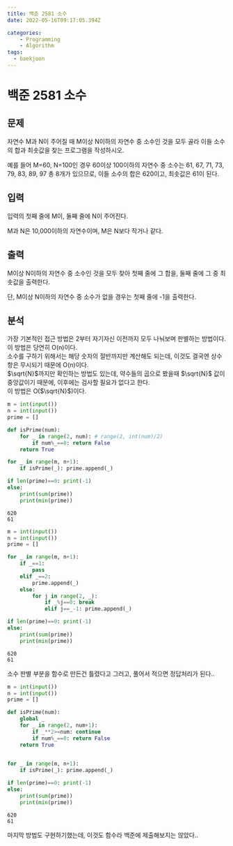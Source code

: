 ```yaml
---
title: 백준 2581 소수
date: 2022-05-16T09:17:05.394Z

categories:
    - Programming
    - Algorithm
tags:
  - baekjoon
---
```


# 백준 2581 소수
## 문제
자연수 M과 N이 주어질 때 M이상 N이하의 자연수 중 소수인 것을 모두 골라 이들 소수의 합과 최솟값을 찾는 프로그램을 작성하시오.

예를 들어 M=60, N=100인 경우 60이상 100이하의 자연수 중 소수는 61, 67, 71, 73, 79, 83, 89, 97 총 8개가 있으므로, 이들 소수의 합은 620이고, 최솟값은 61이 된다.
## 입력
입력의 첫째 줄에 M이, 둘째 줄에 N이 주어진다.

M과 N은 10,000이하의 자연수이며, M은 N보다 작거나 같다.
## 출력
M이상 N이하의 자연수 중 소수인 것을 모두 찾아 첫째 줄에 그 합을, 둘째 줄에 그 중 최솟값을 출력한다. 

단, M이상 N이하의 자연수 중 소수가 없을 경우는 첫째 줄에 -1을 출력한다.
## 분석
가장 기본적인 접근 방법은 2부터 자기자신 이전까지 모두 나눠보며 판별하는 방법이다. 이 방법은 당연히 O(n)이다.  
소수를 구하기 위해서는 해당 숫자의 절반까지만 계산해도 되는데, 이것도 결국엔 상수항은 무시되기 때문에 O(n)이다.  
$\sqrt{N}$까지만 확인하는 방법도 있는데, 약수들의 곱으로 봤을때 $\sqrt{N}$ 값이 중앙값이기 때문에, 이후에는 검사할 필요가 없다고 한다.  
이 방법은 O($\sqrt{N}$)이다.


```python
m = int(input())
n = int(input())
prime = []

def isPrime(num):
    for _ in range(2, num): # range(2, int(num)/2)
        if num%_==0: return False
    return True

for _ in range(m, n+1):
    if isPrime(_): prime.append(_)

if len(prime)==0: print(-1)
else:
    print(sum(prime))
    print(min(prime))
```

    620
    61
    


```python
m = int(input())
n = int(input())
prime = []

for _ in range(m, n+1):
    if _==1:
        pass
    elif _==2:
        prime.append(_)
    else:
        for j in range(2, _):
            if _%j==0: break
            elif j==_-1: prime.append(_)

if len(prime)==0: print(-1)
else:
    print(sum(prime))
    print(min(prime))
```

    620
    61
    

소수 판별 부분을 함수로 만든건 틀렸다고 그러고, 풀어서 적으면 정답처리가 된다..


```python
m = int(input())
n = int(input())
prime = []

def isPrime(num):
    global _
    for _ in range(2, num+1):
        if _**2>=num: continue
        if num%_==0: return False
    return True
        

for _ in range(m, n+1):
    if isPrime(_): prime.append(_)

if len(prime)==0: print(-1)
else:
    print(sum(prime))
    print(min(prime))
```

    620
    61
    

마지막 방법도 구현하기했는데, 이것도 함수라 백준에 제출해보지는 않았다..

